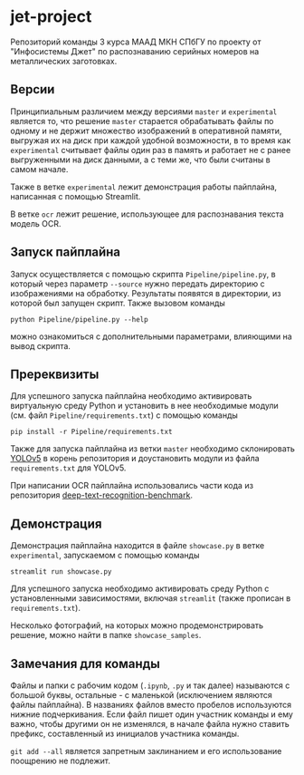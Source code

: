 # jet-project

Репозиторий команды 3 курса МААД МКН СПбГУ по проекту от "Инфосистемы Джет" по распознаванию серийных номеров на металлических заготовках.

## Версии

Принципиальным различием между версиями `master` и `experimental` является то, что решение `master` старается обрабатывать файлы по одному и не держит множество изображений в оперативной памяти, выгружая их на диск при каждой удобной возможности, в то время как `experimental` считывает файлы один раз в память и работает не с ранее выгруженными на диск данными, а с теми же, что были считаны в самом начале.

Также в ветке `experimental` лежит демонстрация работы пайплайна, написанная с помощью Streamlit.

В ветке `ocr` лежит решение, использующее для распознавания текста модель OCR.

## Запуск пайплайна

Запуск осуществляется с помощью скрипта `Pipeline/pipeline.py`, в который через параметр `--source` нужно передать директорию с изображениями на обработку. Результаты появятся в директории, из которой был запущен скрипт. Также вызовом команды
```
python Pipeline/pipeline.py --help
```
можно ознакомиться с дополнительными параметрами, влияющими на вывод скрипта.

## Пререквизиты

Для успешного запуска пайплайна необходимо активировать виртуальную среду Python и установить в нее необходимые модули (см. файл `Pipeline/requirements.txt`) с помощью команды
```
pip install -r Pipeline/requirements.txt
```

Также для запуска пайплайна из ветки `master` необходимо склонировать [YOLOv5](https://github.com/ultralytics/yolov5) в корень репозитория и доустановить модули из файла `requirements.txt` для YOLOv5.

При написании OCR пайплайна использовались части кода из репозитория [deep-text-recognition-benchmark](https://github.com/clovaai/deep-text-recognition-benchmark).

## Демонстрация

Демонстрация пайплайна находится в файле `showcase.py` в ветке `experimental`, запускаемом с помощью команды
```
streamlit run showcase.py
```

Для успешного запуска необходимо активировать среду Python с установленными зависимостями, включая `streamlit` (также прописан в `requirements.txt`).

Несколько фотографий, на которых можно продемонстрировать решение, можно найти в папке `showcase_samples`.

## Замечания для команды

Файлы и папки с рабочим кодом (`.ipynb`, `.py` и так далее) называются с большой буквы, остальные - с маленькой (исключением являются файлы пайплайна). В названиях файлов вместо пробелов используются нижние подчеркивания.
Если файл пишет один участник команды и ему важно, чтобы другими он не изменялся, в начале файла нужно ставить префикс, составленный из инициалов участника команды.

`git add --all` является запретным заклинанием и его использование поощрению не подлежит.
